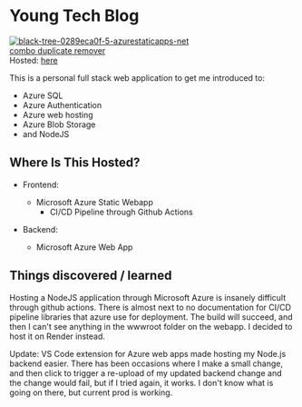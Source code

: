 # Young Tech Blog
<a href="https://ibb.co/zhdqjHG"><img src="https://i.ibb.co/BVk0dKq/black-tree-0289eca0f-5-azurestaticapps-net.png" alt="black-tree-0289eca0f-5-azurestaticapps-net" border="0"></a><br /><a target='_blank' href='https://dedupelist.com/'>combo duplicate remover</a><br />
Hosted: <a href="https://black-tree-0289eca0f.5.azurestaticapps.net/">here</a>

This is a personal full stack web application to get me introduced to:

- Azure SQL
- Azure Authentication
- Azure web hosting
- Azure Blob Storage
- and NodeJS

## Where Is This Hosted?

- Frontend:
  - Microsoft Azure Static Webapp
    - CI/CD Pipeline through Github Actions

- Backend:
  - Microsoft Azure Web App

## Things discovered / learned

Hosting a NodeJS application through Microsoft Azure is insanely difficult through github actions. There is almost next to no documentation for CI/CD pipeline libraries that azure use for deployment. The build will succeed, and then I can't see anything in the wwwroot folder on the webapp. I decided to host it on Render instead.

Update: VS Code extension for Azure web apps made hosting my Node.js backend easier. There has been occasions where I make a small change, and then click to trigger a re-upload of my updated backend change and the change would fail, but if I tried again, it works. I don't know what is going on there, but current prod is working.
